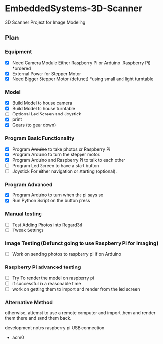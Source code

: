 # EmbeddedSystems-3D-Scanner
3D Scanner Project for Image Modeling

## Plan

### Equipment
- [x] Need Camera Module Either Raspberry Pi or Arduino (Raspberry Pi) *ordered
- [x] External Power for Stepper Motor
- [x] Need Bigger Stepper Motor (defunct) *using small and light turntable

### Model
- [x] Build Model to house camera
- [X] Build Model to house turntable
- [ ] Optional Led Screen and Joystick 
- [X] print
- [X] Gears (to gear down)

### Program Basic Functionality
- [X] Program ~~Arduino~~ to take photos or Raspberry Pi
- [X] Program Arduino to turn the stepper motor.
- [x] Program Arduino and Raspberry Pi to talk to each other
- [ ] Program Led Screen to have a start button
- [ ] Joystick For either navigation or starting (optional).

### Program Advanced
- [X] Program Arduino to turn when the pi says so
- [X] Run Python Script on the button press

### Manual testing
- [ ] Test Adding Photos into Regard3d
- [ ] Tweak Settings

### Image Testing (Defunct going to use Raspberry Pi for Imaging)
- [ ] Work on sending photos to raspberry pi if on Arduino

### Raspberry Pi advanced testing
- [ ] Try To render the model on raspberry pi 
- [ ] if successful in a reasonable time
- [ ] work on getting them to import and render from the led screen

### Alternative Method
otherwise, attempt to use a remote computer and import them and render them there
and send them back.



development notes
raspberry pi USB connection
- acm0
